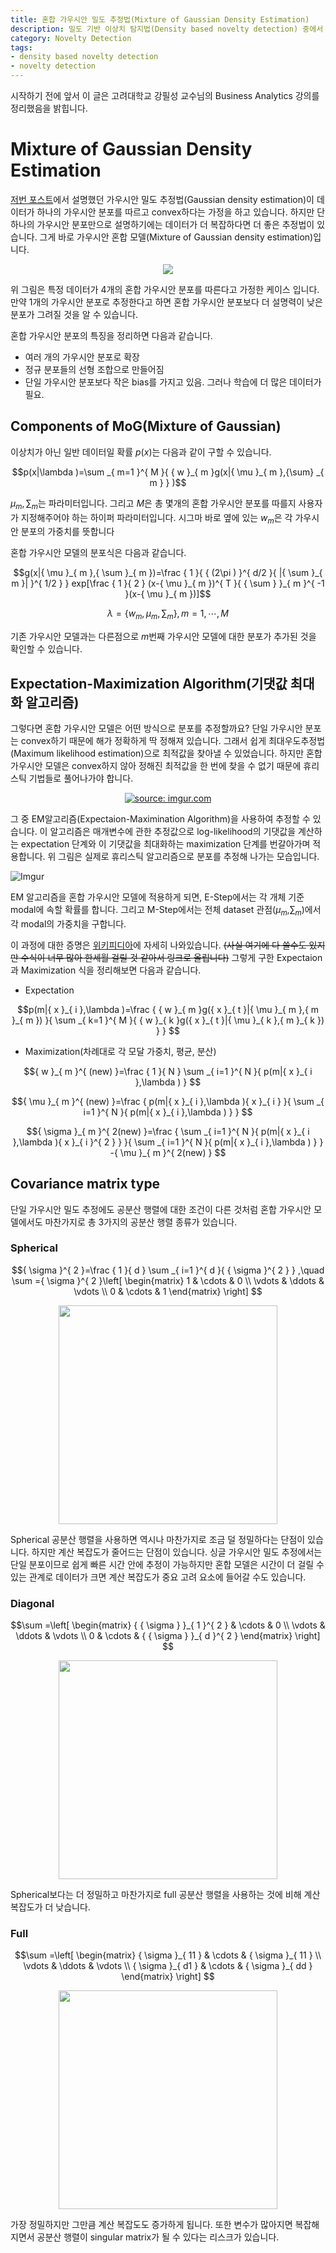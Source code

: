 ```yaml
---
title: 혼합 가우시안 밀도 추정법(Mixture of Gaussian Density Estimation)
description: 밀도 기반 이상치 탐지법(Density based novelty detection) 중에서 여러개의 가우시안 분포를 따른다는 가정 하에 탐지하는 혼합 가우시안 밀도 추정법(Mixture of Gaussian density estimation)에 대해 알아보도록 하겠습니다. 
category: Novelty Detection
tags:
- density based novelty detection
- novelty detection
---
```



시작하기 전에 앞서 이 글은 고려대학교 강필성 교수님의 Business Analytics 강의를 정리했음을 밝힙니다.


# Mixture of Gaussian Density Estimation

[저번 포스트](https://jayhey.github.io/novelty%20detection/2017/11/02/Novelty_detection_Gaussian/)에서 설명했던 가우시안 밀도 추정법(Gaussian density estimation)이 데이터가 하나의 가우시안 분포를 따르고 convex하다는 가정을 하고 있습니다. 하지만 단 하나의 가우시안 분포만으로 설명하기에는 데이터가 더 복잡하다면 더 좋은 추정법이 있습니다. 그게 바로 가우시안 혼합 모델(Mixture of Gaussian density estimation)입니다. 

<div align ="center"><a href="https://imgur.com/Z33QhxM"><img src="https://i.imgur.com/Z33QhxM.png" /></a></div>

위 그림은 특정 데이터가 4개의 혼합 가우시안 분포를 따른다고 가정한 케이스 입니다. 만약 1개의 가우시안 분포로 추정한다고 하면 혼합 가우시안 분포보다 더 설명력이 낮은 분포가 그려질 것을 알 수 있습니다.

혼합 가우시안 분포의 특징을 정리하면 다음과 같습니다.

- 여러 개의 가우시안 분포로 확장
- 정규 분포들의 선형 조합으로 만들어짐
- 단일 가우시안 분포보다 작은 bias를 가지고 있음. 그러나 학습에 더 많은 데이터가 필요.

## Components of MoG(Mixture of Gaussian)

이상치가 아닌 일반 데이터일 확률 $p(x)$는 다음과 같이 구할 수 있습니다.

$$p(x|\lambda )=\sum _{ m=1 }^{ M }{ { w }_{ m }g(x|{ \mu  }_{ m },{\sum} _{ m }  } )$$

$\mu_ m ,\sum_m$는 파라미터입니다. 그리고 $M$은 총 몇개의 혼합 가우시안 분포를 따를지 사용자가 지정해주어야 하는 하이퍼 파라미터입니다. 시그마 바로 옆에 있는 ${w}_{m}$은 각 가우시안 분포의 가중치를 뜻합니다 

혼합 가우시안 모델의 분포식은 다음과 같습니다.

$$g(x|{ \mu  }_{ m },{ \sum   }_{ m })=\frac { 1 }{ { (2\pi ) }^{ d/2 }{ |{ \sum   }_{ m }| }^{ 1/2 } } exp[\frac { 1 }{ 2 } (x-{ \mu  }_{ m })^{ T }{ { \sum   } }_{ m }^{ -1 }(x-{ \mu  }_{ m })]$$


$$\lambda =\left\{ { w }_{ m },{ \mu  }_{ m },{ \sum   }_{ m } \right\} ,m=1,\cdots ,M$$

기존 가우시안 모델과는 다른점으로 $m$번째 가우시안 모델에 대한 분포가 추가된 것을 확인할 수 있습니다. 

## Expectation-Maximization Algorithm(기댓값 최대화 알고리즘)

그렇다면 혼합 가우시안 모델은 어떤 방식으로 분포를 추정할까요? 단일 가우시안 분포는 convex하기 때문에 해가 정확하게 딱 정해져 있습니다. 그래서 쉽게 최대우도추정법(Maximum likelihood estimation)으로 최적값을 찾아낼 수 있었습니다. 하지만 혼합 가우시안 모델은 convex하지 않아 정해진 최적값을 한 번에 찾을 수 없기 때문에 휴리스틱 기법들로 풀어나가야 합니다. 

<div align="center"><a href="https://imgur.com/4POAWm8"><img src="https://i.imgur.com/4POAWm8.gif" title="source: imgur.com" /></a></div>

그 중 EM알고리즘(Expectaion-Maximination Algorithm)을 사용하여 추정할 수 있습니다. 이 알고리즘은 매개변수에 관한 추정값으로 log-likelihood의 기댓값을 계산하는 expectation 단계와 이 기댓값을 최대화하는 maximization 단계를 번갈아가며 적용합니다. 위 그림은 실제로 휴리스틱 알고리즘으로 분포를 추정해 나가는 모습입니다.


![Imgur](https://i.imgur.com/Mqq71HD.png)


EM 알고리즘을 혼합 가우시안 모델에 적용하게 되면, E-Step에서는 각 개체 기준 modal에 속할 확률를 합니다. 그리고 M-Step에서는 전체 dataset 관점(${ \mu  }_{ m }$,$\sum _{ m }$)에서 각 modal의 가중치을 구합니다. 

이 과정에 대한 증명은 [위키피디아](https://ko.wikipedia.org/w/index.php?title=%EA%B8%B0%EB%8C%93%EA%B0%92_%EC%B5%9C%EB%8C%80%ED%99%94_%EC%95%8C%EA%B3%A0%EB%A6%AC%EC%A6%98&action=edit&section=13)에 자세히 나와있습니다. ~~(사실 여기에 다 쓸수도 있지만 수식이 너무 많아 한세월 걸릴 것 같아서 링크로 올립니다)~~ 그렇게 구한 Expectaion과 Maximization 식을 정리해보면 다음과 같습니다.

- Expectation

$$p(m|{ x }_{ i },\lambda )=\frac { { w }_{ m }g({ x }_{ t }|{ \mu  }_{ m },{ m }_{ m }) }{ \sum _{ k=1 }^{ M }{ { w }_{ k }g({ x }_{ t }|{ \mu  }_{ k },{ m }_{ k }) }  } $$


- Maximization(차례대로 각 모달 가중치, 평균, 분산)

$${ w }_{ m }^{ (new) }=\frac { 1 }{ N } \sum _{ i=1 }^{ N }{ p(m|{ x }_{ i },\lambda ) } $$

$${ \mu  }_{ m }^{ (new) }=\frac { p(m|{ x }_{ i },\lambda ){ x }_{ i } }{ \sum _{ i=1 }^{ N }{ p(m|{ x }_{ i },\lambda ) }  } $$

$${ \sigma  }_{ m }^{ 2(new) }=\frac { \sum _{ i=1 }^{ N }{ p(m|{ x }_{ i },\lambda ){ x }_{ i }^{ 2 } }  }{ \sum _{ i=1 }^{ N }{ p(m|{ x }_{ i },\lambda ) }  } -{ \mu  }_{ m }^{ 2(new) } $$


## Covariance matrix type

단일 가우시안 밀도 추정에도 공분산 행렬에 대한 조건이 다른 것처럼 혼합 가우시안 모델에서도 마찬가지로 총 3가지의 공분산 행렬 종류가 있습니다.

### Spherical

$${ \sigma  }^{ 2 }=\frac { 1 }{ d } \sum _{ i=1 }^{ d }{ { \sigma  }^{ 2 } } ,\quad \sum  ={ \sigma  }^{ 2 }\left[ \begin{matrix} 1 & \cdots  & 0 \\ \vdots  & \ddots  & \vdots  \\ 0 & \cdots  & 1 \end{matrix} \right] $$

<div align="center">
<a href="https://imgur.com/qz0SpKd"><img src="https://i.imgur.com/qz0SpKd.png" width="350" /></a></div>

Spherical 공분산 행렬을 사용하면 역시나 마찬가지로 조금 덜 정밀하다는 단점이 있습니다. 하지만 계산 복잡도가 줄어드는 단점이 있습니다. 싱글 가우시안 밀도 추정에서는 단일 분포이므로 쉽게 빠른 시간 안에 추정이 가능하지만 혼합 모델은 시간이 더 걸릴 수 있는 관계로 데이터가 크면 계산 복잡도가 중요 고려 요소에 들어갈 수도 있습니다.

### Diagonal

$$\sum  =\left[ \begin{matrix} { { \sigma  } }_{ 1 }^{ 2 } & \cdots  & 0 \\ \vdots  & \ddots  & \vdots  \\ 0 & \cdots  & { { \sigma  } }_{ d }^{ 2 } \end{matrix} \right] $$

<div align="center"><a href="https://imgur.com/dao2A51"><img src="https://i.imgur.com/dao2A51.png" width="350" /></a></div>

Spherical보다는 더 정밀하고 마찬가지로 full 공분산 행렬을 사용하는 것에 비해 계산복잡도가 더 낮습니다.

### Full

$$\sum  =\left[ \begin{matrix} { \sigma  }_{ 11 } & \cdots  & { \sigma  }_{ 11 } \\ \vdots  & \ddots  & \vdots  \\ { \sigma  }_{ d1 } & \cdots  & { \sigma  }_{ dd } \end{matrix} \right] $$


<div align="center"><a href="https://imgur.com/dDkxgW5"><img src="https://i.imgur.com/dDkxgW5.png" width="350" /></a></div>

가장 정밀하지만 그만큼 계산 복잡도도 증가하게 됩니다. 또한 변수가 많아지면 복잡해지면서 공분산 행렬이 singular matrix가 될 수 있다는 리스크가 있습니다.